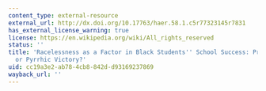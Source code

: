 ```yaml
---
content_type: external-resource
external_url: http://dx.doi.org/10.17763/haer.58.1.c5r77323145r7831
has_external_license_warning: true
license: https://en.wikipedia.org/wiki/All_rights_reserved
status: ''
title: 'Racelessness as a Factor in Black Students'' School Success: Pragmatic Strategy
  or Pyrrhic Victory?'
uid: cc19a3e2-ab78-4cb8-842d-d93169237869
wayback_url: ''
---
```

